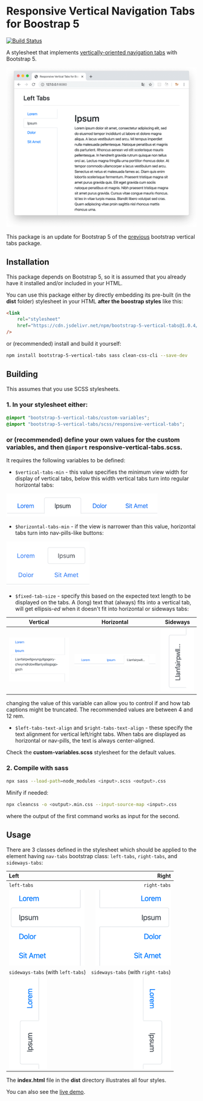 # Responsive Vertical Navigation Tabs for Boostrap 5

[![Build Status](https://app.travis-ci.com/tromgy/bootstrap-5-vertical-tabs.svg?branch=main)](https://app.travis-ci.com/tromgy/bootstrap-5-vertical-tabs)

A stylesheet that implements [vertically-oriented navigation tabs](https://b5vtabs.netlify.com) with Bootstrap 5.

![screenshot](vtabs-wide.png)

This package is an update for Bootstrap 5 of the [previous](https://github.com/tromgy/bootstrap-4-vertical-tabs) bootstrap vertical tabs package.

## Installation

This package depends on Bootstrap 5, so it is assumed that you already have it installed and/or included
in your HTML.

You can use this package either by directly embedding its pre-built (in the **dist** folder) stylesheet in your HTML **after the boostrap styles** like this:

```HTML
<link
    rel="stylesheet"
    href="https://cdn.jsdelivr.net/npm/bootstrap-5-vertical-tabs@1.0.4/dist/b5vtabs.min.css" integrity="sha384-Ksm4tDVTxHLhHhuQck8XWxrJ/FD2AOykMNuFI21j/5yEpz18TaaiwsT/w33ZiPkl" crossorigin="anonymous"
/>
```

or (recommended) install and build it yourself:

```bash
npm install bootstrap-5-vertical-tabs sass clean-css-cli --save-dev
```

## Building

This assumes that you use SCSS stylesheets.

### 1. In your stylesheet either:

```SCSS
@import "bootstrap-5-vertical-tabs/custom-variables";
@import "bootstrap-5-vertical-tabs/scss/responsive-vertical-tabs";
```

### or (recommended) define your own values for the custom variables, and then `@import` **responsive-vertical-tabs.scss**.

It requires the following variables to be defined:

- `$vertical-tabs-min` - this value specifies the minimum view width for display of vertical tabs, below this width vertical
tabs turn into regular horizontal tabs:

<img src="vtabs-med.png" alt="horizontal tabs at medium view width" width="400">

- `$horizontal-tabs-min` - if the view is narrower than this value, horizontal tabs turn into nav-pills-like buttons:

<img src="vtabs-narrow.png" alt="nav-pills at narrow view width" width="220">

- `$fixed-tab-size` - specify this based on the expected text length to be displayed on the tabs.
A (long) text that (always) fits into a vertical tab, will get ellipsis-_ed_ when it doesn't fit into
horizontal or sideways tabs:

Vertical                                                                      | Horizontal                                                                            | Sideways
------------------------------------------------------------------------------|---------------------------------------------------------------------------------------|------------------------------------------------------------------------------------------------
<img src="vtabs-longword.png" alt="vertical tab with a long text" width="220">|<img src="vtabs-longword-narrow.png" alt="horizontal tab with a long text" width="300">|<img src="vtabs-longword-sideways.png" alt="vertical sideways tab with a long text" width="100">

changing the value of this variable can allow you to control if and how tab captions might be truncated. The recommended values are between 4 and 12 rem.

- `$left-tabs-text-align` and `$right-tabs-text-align` - these specify the text alignment for vertical left/right tabs. 
When tabs are displayed as horizontal or nav-pills, the text is always center-aligned.

Check the **custom-variables.scss** stylesheet for the default values.

### 2. Compile with sass

```bash
npx sass --load-path=node_modules <input>.scss <output>.css
```

Minify if needed:

```bash
npx cleancss -o <output>.min.css --input-source-map <input>.css
```

where the output of the first command works as input for the second.

## Usage

There are 3 classes defined in the stylesheet which should be applied to the element having `nav-tabs` bootstrap class:
`left-tabs`, `right-tabs`, and `sideways-tabs`:

Left                                           | Right
:----------------------------------------------|-------------------------------------------------:
`left-tabs`                                    |                                     `right-tabs`
<img src="vtabs-left.png" width="200">         |          <img src="vtabs-right.png" width="200">
`sideways-tabs` (with `left-tabs`)             |              `sideways-tabs` (with `right-tabs`)
<img src="vtabs-left-sideways.png" width="100">| <img src="vtabs-right-sideways.png" width="100">

The **index.html** file in the **dist** directory illustrates all four styles. 

You can also see the [live demo](https://b5vtabs.netlify.com).

